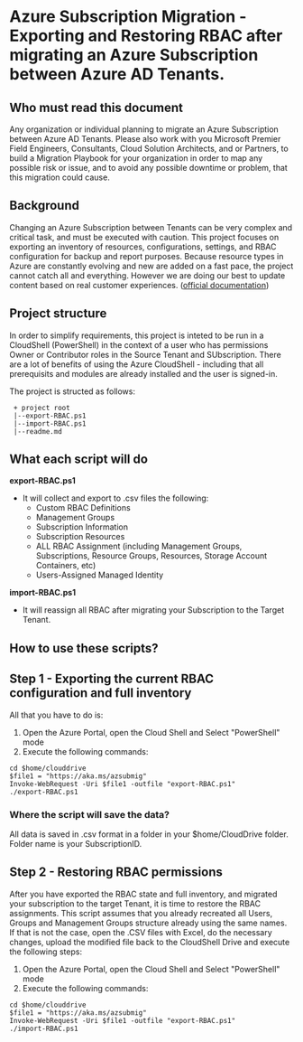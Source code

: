 # Azure Subscription Migration - Exporting and Restoring RBAC after migrating an Azure Subscription between Azure AD Tenants.

## Who must read this document
Any organization or individual planning to migrate an Azure Subscription between Azure AD Tenants.
Please also work with you Microsoft Premier Field Engineers, Consultants, Cloud Solution Architects, and or Partners, to build a Migration Playbook for your organization in order to map any possible risk or issue, and to avoid any possible downtime or problem, that this migration could cause. 

## Background
Changing an Azure Subscription between Tenants can be very complex and critical task, and must be executed with caution.
This project focuses on exporting an inventory of resources, configurations, settings, and RBAC configuration for backup and report purposes. 
Because resource types in Azure are constantly evolving and new are added on a fast pace, the project cannot catch all and everything.
However we are doing our best to update content based on real customer experiences.
([official documentation](https://docs.microsoft.com/en-us/azure/active-directory/fundamentals/active-directory-how-subscriptions-associated-directory))

## Project structure
In order to simplify requirements, this project is inteted to be run in a CloudShell (PowerShell) in the context of a user 
who has permissions Owner or Contributor roles in the Source Tenant and SUbscription. There are a lot of benefits of using the Azure CloudShell - including that all prerequisits and modules are already installed and the user is signed-in.

The project is structed as follows:

```
 + project root
 |--export-RBAC.ps1
 |--import-RBAC.ps1
 |--readme.md
 ```

## What each script will do

**export-RBAC.ps1**
- It will collect and export to .csv files the following:
  * Custom RBAC Definitions
  * Management Groups
  * Subscription Information
  * Subscription Resources
  * ALL RBAC Assignment (including Management Groups, Subscriptions, Resource Groups, Resources, Storage Account Containers, etc)
  * Users-Assigned Managed Identity

**import-RBAC.ps1**
- It will reassign all RBAC after migrating your Subscription to the Target Tenant.


## How to use these scripts?

## Step 1 - Exporting the current RBAC configuration and full inventory 

All that you have to do is:

1. Open the Azure Portal, open the Cloud Shell and Select "PowerShell" mode
2. Execute the following commands:

```
cd $home/clouddrive
$file1 = "https://aka.ms/azsubmig"
Invoke-WebRequest -Uri $file1 -outfile "export-RBAC.ps1"
./export-RBAC.ps1
```

### Where the script will save the data?
All data is saved in .csv format in a folder in your $home/CloudDrive folder. Folder name is your SubscriptionID. 


## Step 2 - Restoring RBAC permissions

After you have exported the RBAC state and full inventory, and migrated your subscription to the target Tenant, it is time to restore the RBAC assignments.
This script assumes that you already recreated all Users, Groups and Management Groups structure already using the same names. If that is not the case, open the .CSV files with Excel, do the necessary changes, upload the modified file back to the CloudShell Drive and execute the following steps: 

1. Open the Azure Portal, open the Cloud Shell and Select "PowerShell" mode
2. Execute the following commands:

```
cd $home/clouddrive
$file1 = "https://aka.ms/azsubmig"
Invoke-WebRequest -Uri $file1 -outfile "export-RBAC.ps1"
./import-RBAC.ps1
```
